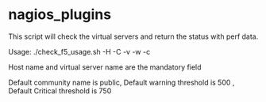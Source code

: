 # nagios_plugins
This script will check the virtual servers and return the status with perf data. 

Usage:
./check_f5_usage.sh -H <host name> -C <snmp comunity> -v <virtual server name> -w <warning threshold> -c <critical threshold>

Host name and virtual server name are the mandatory field 

Default community name is public, Default warning threshold is 500 , Default Critical threshold is 750

